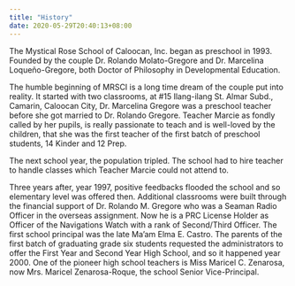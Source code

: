 ```yaml
---
title: "History"
date: 2020-05-29T20:40:13+08:00
---
```

The Mystical Rose School of Caloocan, Inc. began as preschool in 1993. Founded by the couple Dr. Rolando Molato-Gregore and Dr. Marcelina Loqueño-Gregore, both Doctor of Philosophy in Developmental Education.

The humble beginning of MRSCI is a long time dream of the couple put into reality. It started with two classrooms, at #15 Ilang-ilang St. Almar Subd., Camarin, Caloocan City, Dr. Marcelina Gregore was a preschool teacher before she got married to Dr. Rolando Gregore. Teacher Marcie as fondly called by her pupils, is really passionate to teach and is well-loved by the children, that she was the first teacher of the first batch of preschool students, 14 Kinder and 12 Prep.

The next school year, the population tripled. The school had to hire teacher to handle classes which Teacher Marcie could not attend to.

Three years after, year 1997, positive feedbacks flooded the school and so elementary level was offered then. Additional classrooms were built through the financial support of Dr. Rolando M. Gregore who was a Seaman Radio Officer in the overseas assignment. Now he is a PRC License Holder as Officer of the Navigations Watch with a rank of Second/Third Officer. The first school principal was the late Ma’am Elma E. Castro. The parents of the first batch of graduating grade six students requested the administrators to offer the First Year and Second Year High School, and so it happened year 2000. One of the pioneer high school teachers is Miss Maricel C. Zenarosa, now Mrs. Maricel Zenarosa-Roque, the school Senior Vice-Principal.